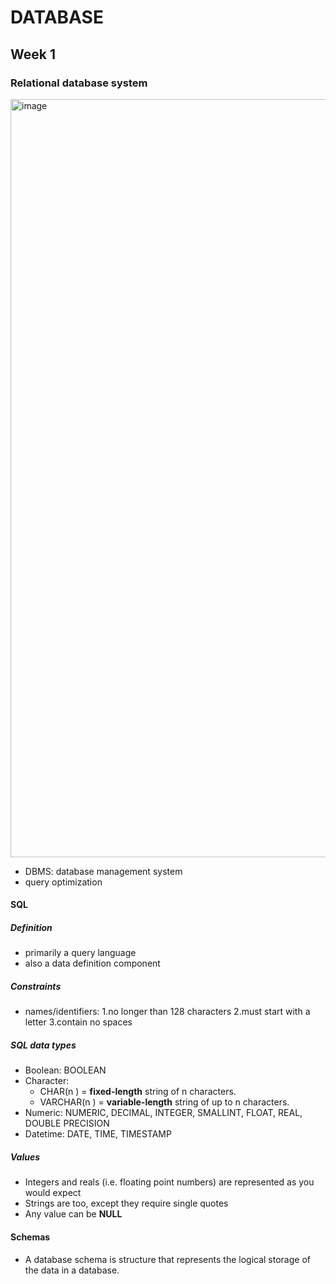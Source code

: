 # DATABASE
## Week 1
### Relational database system
<img width="1213" alt="image" src="https://github.com/user-attachments/assets/9d8b2a0e-cee4-4163-9130-d84e26b13846">

- DBMS: database management system
- query optimization

#### SQL

##### Definition
- primarily a query language
- also a data definition component

##### Constraints
- names/identifiers: 1.no longer than 128 characters 2.must start with a letter 3.contain no spaces
  
##### SQL data types
  - Boolean: BOOLEAN
  - Character: 
     - CHAR(n ) = **fixed-length** string of n  characters.
     - VARCHAR(n ) = **variable-length** string of up to n  characters.
  - Numeric: NUMERIC, DECIMAL, INTEGER, SMALLINT, FLOAT, REAL, DOUBLE PRECISION
  - Datetime: DATE, TIME, TIMESTAMP

##### Values
- Integers and reals (i.e. floating point numbers) are represented as you would expect
- Strings are too, except they require single quotes
- Any value can be **NULL**




#### Schemas

- A database schema is structure that represents the logical storage of the data in a database.

